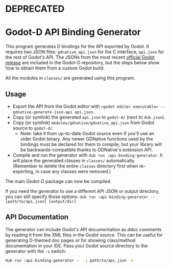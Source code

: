 # DEPRECATED

Godot-D API Binding Generator
=============================
This program generates D bindings for the API exported by Godot. It requires two JSON files: `gdnative_api.json` for the C interface, `api.json` for the rest of Godot's API. The JSONs from the most recent [official Godot release](https://godotengine.org/download) are included in the Godot-D repository, but the steps below show how to obtain them from a custom Godot build.

All the modules in `classes/` are generated using this program.

Usage
-----
- Export the API from the Godot editor with `<godot editor executable> --gdnative-generate-json-api api.json`.
- Copy (or symlink) the generated `api.json` to `godot-d/` (next to `dub.json`).
- Copy (or symlink) `modules/gdnative/gdnative_api.json` from Godot source to `godot-d/`.
  - Note: take it from up-to-date Godot source even if you'll use an older Godot binary. Any newer GDNative functions used by the bindings must be declared for them to compile, but your library will be backwards-compatible thanks to GDNative's extension API.
- Compile and run the generator with `dub run :api-binding-generator`. It will place the generated classes in `classes/` automatically.  
(Remember to delete the entire `classes` directory first when re-exporting, in case any classes were removed.)

The main Godot-D package can now be compiled.

If you need the generator to use a different API JSON or output directory, you can still specify those options: `dub run :api-binding-generator -- [path/to/api.json] [output/dir]`

API Documentation
-----------------
The generator can include Godot's API documentation as ddoc comments by reading it from the XML files in the Godot source. This can be useful for generating D-themed doc pages or for showing class/method documentation in your IDE. Pass your Godot source directory to the generator with the `-s` switch:  

``` sh
dub run :api-binding-generator -- -j path/to/api.json -o
```

